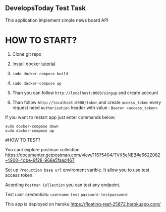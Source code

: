 ## DevelopsToday Test Task

This application implement simple news board API

# HOW TO START?

1. Clone git repo 

2. Install docker [tutorial](https://docs.docker.com/engine/install/ubuntu/)
3. `sudo docker-compose build `
4. `sudo docker-compose up`
5.  Than you can follow `http://localhost:8000/singup` and create account
6.  Than follow `http://localhost:8000/token` and create `access_token` every request need `Authorization` header with value : `Bearer <access_token>`

If you want to restart app just enter commands below:

```
sudo docker-compose down
sudo docker-compose up
```

#HOW TO TEST?

You cant explore postman collection https://documenter.getpostman.com/view/11675404/TVK5eNEB#a6622082-4900-4dbe-9f28-968e5faad467

Set up `Production base url` enviroment varible. It allow you to use test access token. 

Acording `Postman Collection` you can test any endpoint.

Test user credentials: `username`: `test` `password`: `testpassword`


This app is deployed on heroku https://floating-reef-25872.herokuapp.com/





